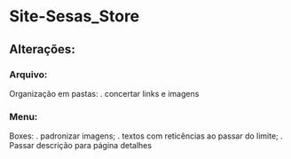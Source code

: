 # Site-Sesas_Store

## Alterações:

### Arquivo:

Organização em pastas: 
. concertar links e imagens

### Menu:

Boxes: 
. padronizar imagens;
. textos com reticências ao passar do limite;
. Passar descrição para página detalhes